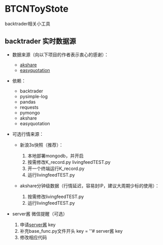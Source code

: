 # BTCNToyStote #
backtrader相关小工具

## backtrader 实时数据源 ##

+ 数据来源（向以下项目的作者表示衷心的感谢）：
  + [akshare](https://github.com/jindaxiang/akshare)
  + [easyquotation](https://github.com/shidenggui/easyquotation)

+ 依赖：
  + backtrader
  + pysimple-log
  + pandas
  + requests
  + pymongo
  + akshare
  + easyquotation

+ 可选行情来源：
  + 新浪3s快照（推荐）：
    1. 本地部署mongodb，并开启
    2. 按需修改K_record.py livingfeedTEST.py
    3. 开一个终端运行K_record.py
    4. 运行livingfeedTEST.py

  + akshare分钟级数据（行情延迟，容易封IP，建议大周期少标的使用）：
    1. 按需修改livingfeedTEST.py
    2. 运行livingfeedTEST.py

+ server酱 微信提醒（可选）
    1. 申请[server酱](http://sc.ftqq.com/3.versionServer) key
    2. 补充base_func.py文件开头 key = ''# server酱 key
    3. 修改相应代码
